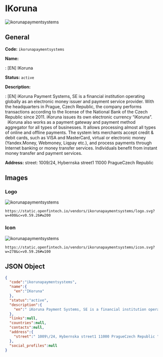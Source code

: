 
# IKoruna 
![ikorunapaymentsystems](https://static.openfintech.io/vendors/ikorunapaymentsystems/logo.svg?w=400&c=v0.59.26#w200)  

## General 
 
**Code:** `ikorunapaymentsystems` 
 
**Name:** 
 
:	[EN] IKoruna 
 
**Status:** `active` 
 
**Description:** 
 
: [EN]  iKoruna Payment Systems, SE is a financial institution operating globally as an electronic money issuer and payment service provider. With the headquarters in Prague, Czech Republic, the company performs transactions according to the license of the National Bank of the Czech Republic since 2011. iKoruna issues its own electronic currency “iKoruna”.       iKoruna also works as a payment gateway and payment method aggregator for all types of businesses. It allows processing almost all types of online and offline payments. The system lets merchants accept credit & debit cards, such as VISA and MasterCard, virtual or electronic money (Yandex.Money, Webmoney, Liqpay etc.), and process payments through Internet banking or money transfer services. Individuals benefit from instant money transfer and payment services.   
 
**Address:** 
street:  1009/24, Hybernska street1 11000 PragueCzech Republic  

## Images 

### Logo 
 
![ikorunapaymentsystems](https://static.openfintech.io/vendors/ikorunapaymentsystems/logo.svg?w=400&c=v0.59.26#w200)  

```
https://static.openfintech.io/vendors/ikorunapaymentsystems/logo.svg?w=400&c=v0.59.26#w200
```  

### Icon 
 
![ikorunapaymentsystems](https://static.openfintech.io/vendors/ikorunapaymentsystems/icon.svg?w=278&c=v0.59.26#w100)  

```
https://static.openfintech.io/vendors/ikorunapaymentsystems/icon.svg?w=278&c=v0.59.26#w100
```  

## JSON Object 

```json
{
  "code":"ikorunapaymentsystems",
  "name":{
    "en":"IKoruna"
  },
  "status":"active",
  "description":{
    "en":" iKoruna Payment Systems, SE is a financial institution operating globally as an electronic money issuer and payment service provider. With the headquarters in Prague, Czech Republic, the company performs transactions according to the license of the National Bank of the Czech Republic since 2011. iKoruna issues its own electronic currency \u201ciKoruna\u201d.\u00a0\u00a0\u00a0\u00a0 \u00a0 iKoruna also works as a payment gateway and payment method aggregator for all types of businesses. It allows processing almost all types of online and offline payments. The system lets merchants accept credit & debit cards, such as VISA and MasterCard, virtual or electronic money (Yandex.Money, Webmoney, Liqpay etc.), and process payments through Internet banking or money transfer services. Individuals benefit from instant money transfer and payment services.\u00a0 "
  },
  "links":null,
  "countries":null,
  "contacts":null,
  "address":{
    "street":" 1009\/24, Hybernska street1 11000 PragueCzech Republic "
  },
  "social_profiles":null
}
```  
